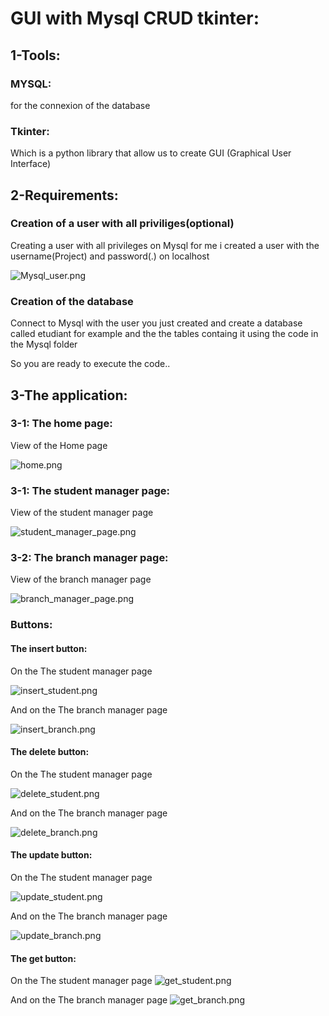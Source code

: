 # GUI with Mysql CRUD tkinter:

## 1-Tools:

### MYSQL:

for the connexion of the database

### Tkinter:

Which is a python library that allow us to create GUI (Graphical User Interface)

## 2-Requirements:

### Creation of a user with all priviliges(optional)

Creating a user with all privileges on Mysql for me i created a user with the username(Project) and password(.) on localhost

![Mysql_user.png](https://github.com/Abdelkabir-menani/GUI-with-Mysql-CRUD-tkinter/blob/main/Images/Mysql_user.png)

### Creation of the database

Connect to Mysql with the user you just created and create a database called etudiant for example and the the tables containg it using the code in the Mysql folder

So you are ready to execute the code..

## 3-The application:

### 3-1: The home page:

View of the Home page

![home.png](https://github.com/Abdelkabir-menani/GUI-with-Mysql-CRUD-tkinter/blob/main/Images/home.png)

### 3-1: The student manager page:

View of the student manager page

![student_manager_page.png](https://github.com/Abdelkabir-menani/GUI-with-Mysql-CRUD-tkinter/blob/main/Images/student_manager_page.png)


### 3-2: The branch manager page:

View of the branch manager page

![branch_manager_page.png](https://github.com/Abdelkabir-menani/GUI-with-Mysql-CRUD-tkinter/blob/main/Images/branch_manager_page.png)

### Buttons:

#### The insert button:

On the The student manager page

![insert_student.png](https://github.com/Abdelkabir-menani/GUI-with-Mysql-CRUD-tkinter/blob/main/Images/insert_student.png)

And on the The branch manager page

![insert_branch.png](https://github.com/Abdelkabir-menani/GUI-with-Mysql-CRUD-tkinter/blob/main/Images/insert_branch.png)

#### The delete button:

On the The student manager page

![delete_student.png](https://github.com/Abdelkabir-menani/GUI-with-Mysql-CRUD-tkinter/blob/main/Images/delete_student.png)

And on the The branch manager page

![delete_branch.png](https://github.com/Abdelkabir-menani/GUI-with-Mysql-CRUD-tkinter/blob/main/Images/delete_branch.png)

#### The update button:

On the The student manager page

![update_student.png](https://github.com/Abdelkabir-menani/GUI-with-Mysql-CRUD-tkinter/blob/main/Images/update_student.png)

And on the The branch manager page

![update_branch.png](https://github.com/Abdelkabir-menani/GUI-with-Mysql-CRUD-tkinter/blob/main/Images/update_branch.png)

#### The get button:

On the The student manager page
![get_student.png](https://github.com/Abdelkabir-menani/GUI-with-Mysql-CRUD-tkinter/blob/main/Images/get_student.png)

And on the The branch manager page
![get_branch.png](https://github.com/Abdelkabir-menani/GUI-with-Mysql-CRUD-tkinter/blob/main/Images/get_branch.png)






